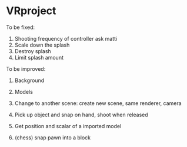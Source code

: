 # VRproject
 
To be fixed:
1. Shooting frequency of controller     ask matti
2. Scale down the splash
3. Destroy splash
4. Limit splash amount

To be improved:
1. Background
2. Models

3. Change to another scene:         create new scene, same renderer, camera
4. Pick up object and snap on hand, shoot when released
5. Get position and scalar of a imported model
6. (chess) snap pawn into a block
